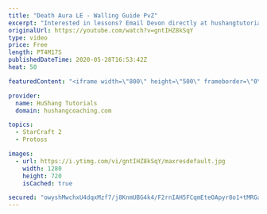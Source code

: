 ```yaml
---
title: "Death Aura LE - Walling Guide PvZ"
excerpt: "Interested in lessons? Email Devon directly at hushangtutorials@outlook.com ------------------------------------------------------------------------------------------------------- Want to support HuShang Tutorials directly? Patreon is a website where you can contribute a monthly donation that will help"
originalUrl: https://youtube.com/watch?v=gntIHZ8kSqY
type: video
price: Free
length: PT4M17S
publishedDateTime: 2020-05-28T16:53:42Z
heat: 50

featuredContent: "<iframe width=\"800\" height=\"500\" frameborder=\"0\" src=\"https://www.youtube.com/embed/gntIHZ8kSqY\" allow=\"accelerometer; autoplay; encrypted-media; gyroscope; picture-in-picture\" allowfullscreen></iframe>"

provider:
  name: HuShang Tutorials
  domain: hushangcoaching.com

topics:
  - StarCraft 2
  - Protoss

images:
  - url: https://i.ytimg.com/vi/gntIHZ8kSqY/maxresdefault.jpg
    width: 1280
    height: 720
    isCached: true

secured: "owyshMwchxU4dqxMzf7/j8KnmUBG4k4/F2rnIAH5FCqmEteOApyr8o1+tMRGabOjNEVbJ/RXguUO4pxiuplA5OmXyArR8Km6GirBqMgSAo8M1jJcmy3cK0I5H3JD1szcbHuuawNScT+2FWef30qcu3FsVgw1vJDAxQYhSff5JWt4zRoMuW9Y4Q8lWT5ltpdHN5PpmtBE5fR4250vvthEdlo4T4uf01x/LevLhc4PgCgw3YsvbEZbU1sCnfMh48w7ETqlnpjlc/F1W9ILaI3+JiMj1xqDDGluDxEWYoir8yQdd6soOaHzvF4C/BKhNMqqZ58MNYlG5T2luYK5vIgtfivmaG+JO9Gwyo2uB5e03yQ/fGN7F+7cs59TzvNajjME9+D6xzp9M0wIpit09pTXS+VNayWzya4+u1uU7r4TMMM=;eHwEZsBqfqO7wW6rTCJrAg=="
---
```


